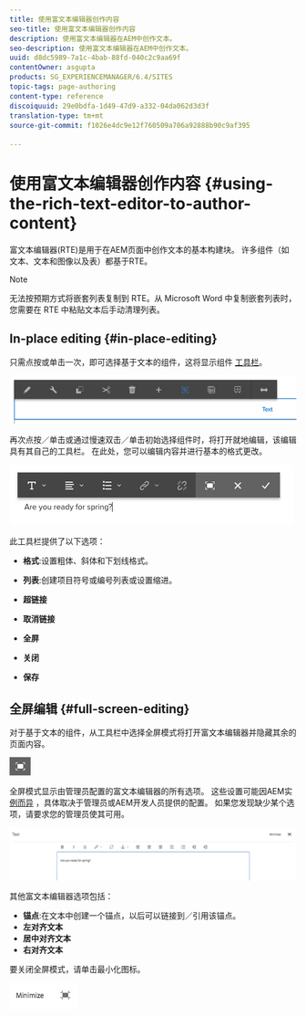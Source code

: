```yaml
---
title: 使用富文本编辑器创作内容
seo-title: 使用富文本编辑器创作内容
description: 使用富文本编辑器在AEM中创作文本。
seo-description: 使用富文本编辑器在AEM中创作文本。
uuid: d8dc5989-7a1c-4bab-88fd-040c2c9aa69f
contentOwner: asgupta
products: SG_EXPERIENCEMANAGER/6.4/SITES
topic-tags: page-authoring
content-type: reference
discoiquuid: 29e0bdfa-1d49-47d9-a332-04da062d3d3f
translation-type: tm+mt
source-git-commit: f1026e4dc9e12f760509a706a92888b90c9af395

---
```



# 使用富文本编辑器创作内容 {#using-the-rich-text-editor-to-author-content}

富文本编辑器(RTE)是用于在AEM页面中创作文本的基本构建块。 许多组件（如文本、文本和图像以及表）都基于RTE。

>[!NOTE]
>
>无法按预期方式将嵌套列表复制到 RTE。从 Microsoft Word 中复制嵌套列表时，您需要在 RTE 中粘贴文本后手动清理列表。

## In-place editing {#in-place-editing}

只需点按或单击一次，即可选择基于文本的组件，这将显示组件 [工具栏](../sites-authoring/editing-content.md#edit-configure-copy-cut-delete-paste)。

![screen_shot_2018-03-21at163054](assets/screen_shot_2018-03-21at163054.png)

再次点按／单击或通过慢速双击／单击初始选择组件时，将打开就地编辑，该编辑具有其自己的工具栏。 在此处，您可以编辑内容并进行基本的格式更改。

![screen_shot_2018-03-21at163214](assets/screen_shot_2018-03-21at163214.png)

此工具栏提供了以下选项：

* **格式**:设置粗体、斜体和下划线格式。

* **列表**:创建项目符号或编号列表或设置缩进。

* **超链接**

* **取消链接**

* **全屏**

* **关闭**

* **保存**

## 全屏编辑 {#full-screen-editing}

对于基于文本的组件，从工具栏中选择全屏模式将打开富文本编辑器并隐藏其余的页面内容。

![](do-not-localize/screen_shot_2018-03-21at163236.png)

全屏模式显示由管理员配置的富文本编辑器的所有选项。 这些设置可能因AEM实 [例而异](../sites-administering/rich-text-editor.md) ，具体取决于管理员或AEM开发人员提供的配置。 如果您发现缺少某个选项，请要求您的管理员使其可用。

![screen_shot_2018-03-21at163248](assets/screen_shot_2018-03-21at163248.png)

其他富文本编辑器选项包括：

* **锚点**:在文本中创建一个锚点，以后可以链接到／引用该锚点。
* **左对齐文本**
* **居中对齐文本**
* **右对齐文本**

要关闭全屏模式，请单击最小化图标。

![screen_shot_2018-03-21at163323](assets/screen_shot_2018-03-21at163323.png)
